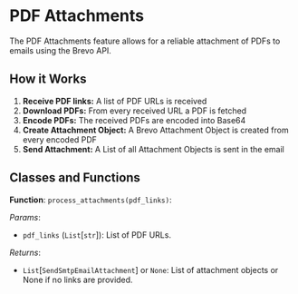 # PDF Attachments

The PDF Attachments feature allows for a reliable attachment of PDFs to emails using the Brevo API.

## How it Works
1. **Receive PDF links:** A list of PDF URLs is received 
2. **Download PDFs:** From every received URL a PDF is fetched
3. **Encode PDFs:** The received PDFs are encoded into Base64
4. **Create Attachment Object:** A Brevo Attachment Object is created from every encoded PDF
5. **Send Attachment:** A List of all Attachment Objects is sent in the email 

## Classes and Functions

**Function**: `process_attachments(pdf_links)`:

*Params*:
- `pdf_links` (`List`[`str`]): List of PDF URLs.

*Returns*:
- `List`[`SendSmtpEmailAttachment`] or `None`: List of attachment objects or None if no links are provided.

